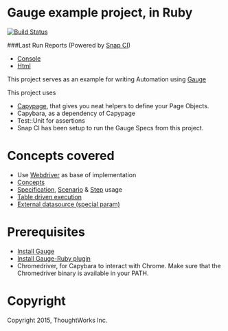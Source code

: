 # Gauge example project, in Ruby

[![Build Status](https://snap-ci.com/getgauge/gauge-example-ruby/branch/master/build_image)](https://snap-ci.com/getgauge/gauge-example-ruby/branch/master)

###Last Run Reports (Powered by [Snap CI](https://snap-ci.com/))
- [Console](https://gauge-reports-ruby.herokuapp.com/console)
- [Html](https://gauge-reports-ruby.herokuapp.com/)

This project serves as an example for writing Automation using [Gauge](https://github.com/getgauge/gauge)

This project uses 

- [Capypage](https://github.com/TWChennai/capypage), that gives you neat helpers to define your Page Objects.
- Capybara, as a dependency of Capypage
- Test::Unit for assertions
- Snap CI has been setup to run the Gauge Specs from this project.

# Concepts covered

- Use [Webdriver](http://docs.seleniumhq.org/projects/webdriver/) as base of implementation
- [Concepts](http://getgauge.io/documentation/user/current/specifications/concepts.html)
- [Specification](http://getgauge.io/documentation/user/current/specifications/README.html), [Scenario](http://getgauge.io/documentation/user/current/specifications/scenarios.html) & [Step](http://getgauge.io/documentation/user/current/specifications/steps.html) usage
- [Table driven execution](http://getgauge.io/documentation/user/current/execution/table_driven_execution.html)
- [External datasource (special param)](http://getgauge.io/documentation/user/current/specifications/parameters.html#special-parameters)


# Prerequisites
- [Install Gauge](http://getgauge.io/download.html)
- [Install Gauge-Ruby plugin](http://getgauge.io/documentation/user/current/plugins/installation.html)
- Chromedriver, for Capybara to interact with Chrome. Make sure that the Chromedriver binary is available in your PATH.

# Copyright
Copyright 2015, ThoughtWorks Inc.
